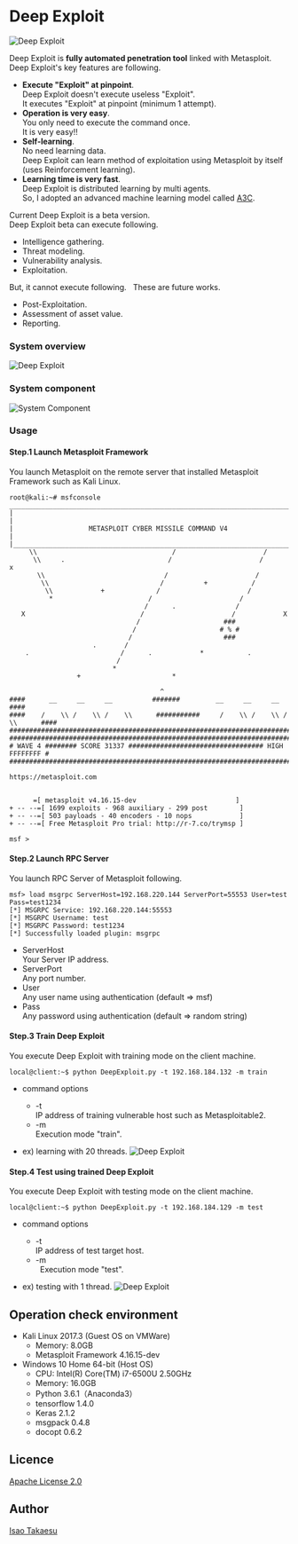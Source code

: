 # Deep Exploit

![Deep Exploit](./img/logo.png)

Deep Exploit is **fully automated penetration tool** linked with Metasploit.  
Deep Exploit's key features are following.  

 * **Execute "Exploit" at pinpoint**.  
 Deep Exploit doesn't execute useless "Exploit".  
 It executes "Exploit" at pinpoint (minimum 1 attempt).  
 * **Operation is very easy**.  
 You only need to execute the command once.  
 It is very easy!!  
 * **Self-learning**.  
 No need learning data.  
 Deep Exploit can learn method of exploitation using Metasploit by itself (uses Reinforcement learning).  
 * **Learning time is very fast**.  
 Deep Exploit is distributed learning by multi agents.  
 So, I adopted an advanced machine learning model called [A3C](https://arxiv.org/pdf/1602.01783.pdf).  

Current Deep Exploit is a beta version.  
Deep Exploit beta can execute following.  

 * Intelligence gathering.  
 * Threat modeling.  
 * Vulnerability analysis.  
 * Exploitation.  

But, it cannot execute following.  
These are future works.  

 * Post-Exploitation.  
 * Assessment of asset value.  
 * Reporting.  

### System overview
![Deep Exploit](./img/overview_deepexploit.png)

### System component
![System Component](./img/system_component.png)

### Usage
#### Step.1 Launch Metasploit Framework
You launch Metasploit on the remote server that installed Metasploit Framework such as Kali Linux.
```
root@kali:~# msfconsole
______________________________________________________________________________
|                                                                              |
|                   METASPLOIT CYBER MISSILE COMMAND V4                        |
|______________________________________________________________________________|
     \\                                  /                      /
      \\     .                          /                      /            x
       \\                              /                      /
        \\                            /          +           /
         \\            +             /                      /
          *                        /                      /
                                  /      .               /
   X                             /                      /            X
                                /                     ###
                               /                     # % #
                              /                       ###
                     .       /
    .                       /      .            *           .
                           /
                          *
                 +                       *

                                      ^
####      __     __     __          #######         __     __     __        ####
####    /    \\ /    \\ /    \\      ###########     /    \\ /    \\ /    \\      ####
################################################################################
################################################################################
# WAVE 4 ######## SCORE 31337 ################################## HIGH FFFFFFFF #
################################################################################
                                                          https://metasploit.com


      =[ metasploit v4.16.15-dev                         ]
+ -- --=[ 1699 exploits - 968 auxiliary - 299 post        ]
+ -- --=[ 503 payloads - 40 encoders - 10 nops            ]
+ -- --=[ Free Metasploit Pro trial: http://r-7.co/trymsp ]

msf >
```

#### Step.2 Launch RPC Server
You launch RPC Server of Metasploit following.
```
msf> load msgrpc ServerHost=192.168.220.144 ServerPort=55553 User=test Pass=test1234
[*] MSGRPC Service: 192.168.220.144:55553
[*] MSGRPC Username: test
[*] MSGRPC Password: test1234
[*] Successfully loaded plugin: msgrpc
```
 * ServerHost  
 Your Server IP address.
 * ServerPort  
 Any port number.
 * User  
 Any user name using authentication (default => msf)
 * Pass  
 Any password using authentication (default => random string)

#### Step.3 Train Deep Exploit
You execute Deep Exploit with training mode on the client machine.
```
local@client:~$ python DeepExploit.py -t 192.168.184.132 -m train
```
 * command options  
   * -t  
   IP address of training vulnerable host such as Metasploitable2.  
   * -m  
   Execution mode "train".

 * ex) learning with 20 threads.
 ![Deep Exploit](./img/learning.png)

#### Step.4 Test using trained Deep Exploit
You execute Deep Exploit with testing mode on the client machine.
```
local@client:~$ python DeepExploit.py -t 192.168.184.129 -m test
```
 * command options  
   * -t  
   IP address of test target host.  
   * -m  
   Execution mode "test".

 * ex) testing with 1 thread.
 ![Deep Exploit](./img/testing.png)

## Operation check environment
 * Kali Linux 2017.3 (Guest OS on VMWare)  
   * Memory: 8.0GB  
   * Metasploit Framework 4.16.15-dev  
 * Windows 10 Home 64-bit (Host OS)  
   * CPU: Intel(R) Core(TM) i7-6500U 2.50GHz  
   * Memory: 16.0GB  
   * Python 3.6.1（Anaconda3）  
   * tensorflow 1.4.0  
   * Keras 2.1.2  
   * msgpack 0.4.8
   * docopt 0.6.2

## Licence

[Apache License 2.0](https://github.com/13o-bbr-bbq/machine_learning_security/blob/master/Recommender/LICENSE)

## Author

[Isao Takaesu](https://github.com/13o-bbr-bbq)

